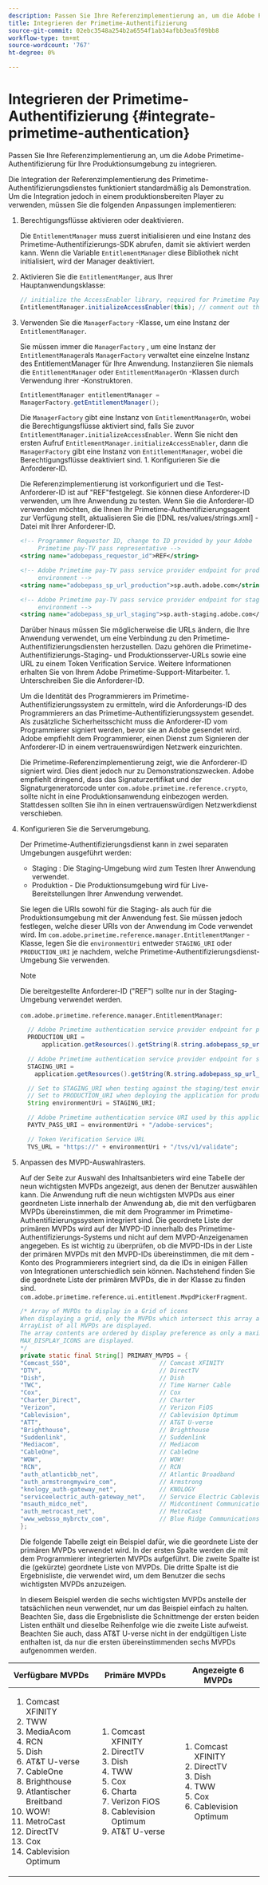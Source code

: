 ```yaml
---
description: Passen Sie Ihre Referenzimplementierung an, um die Adobe Primetime-Authentifizierung für Ihre Produktionsumgebung zu integrieren.
title: Integrieren der Primetime-Authentifizierung
source-git-commit: 02ebc3548a254b2a6554f1ab34afbb3ea5f09bb8
workflow-type: tm+mt
source-wordcount: '767'
ht-degree: 0%

---
```


# Integrieren der Primetime-Authentifizierung {#integrate-primetime-authentication}

Passen Sie Ihre Referenzimplementierung an, um die Adobe Primetime-Authentifizierung für Ihre Produktionsumgebung zu integrieren.

Die Integration der Referenzimplementierung des Primetime-Authentifizierungsdienstes funktioniert standardmäßig als Demonstration. Um die Integration jedoch in einem produktionsbereiten Player zu verwenden, müssen Sie die folgenden Anpassungen implementieren:

1. Berechtigungsflüsse aktivieren oder deaktivieren.

   Die `EntitlementManager` muss zuerst initialisieren und eine Instanz des Primetime-Authentifizierungs-SDK abrufen, damit sie aktiviert werden kann. Wenn die Variable `EntitlementManager` diese Bibliothek nicht initialisiert, wird der Manager deaktiviert.
1. Aktivieren Sie die `EntitlementManger`, aus Ihrer Hauptanwendungsklasse:

   ```java
   // initialize the AccessEnabler library, required for Primetime PayTV Pass entitlement workflows 
   EntitlementManager.initializeAccessEnabler(this); // comment out this line to disable entitlement workflows
   ```

1. Verwenden Sie die `ManagerFactory` -Klasse, um eine Instanz der `EntitlementManager`.

   Sie müssen immer die `ManagerFactory` , um eine Instanz der `EntitlementManager`als `ManagerFactory` verwaltet eine einzelne Instanz des EntitlementManager für Ihre Anwendung. Instanziieren Sie niemals die `EntitlementManager` oder `EntitlementManagerOn` -Klassen durch Verwendung ihrer -Konstruktoren.

   ```java
   EntitlementManager entitlementManager =  
   ManagerFactory.getEntitlementManager();
   ```

   Die `ManagerFactory` gibt eine Instanz von `EntitlementManagerOn`, wobei die Berechtigungsflüsse aktiviert sind, falls Sie zuvor `EntitlementManager.initializeAccessEnabler`. Wenn Sie nicht den ersten Aufruf `EntitlementManager.initializeAccessEnabler`, dann die `ManagerFactory` gibt eine Instanz von `EntitlementManager`, wobei die Berechtigungsflüsse deaktiviert sind. 1. Konfigurieren Sie die Anforderer-ID.

   Die Referenzimplementierung ist vorkonfiguriert und die Test-Anforderer-ID ist auf &quot;REF&quot;festgelegt. Sie können diese Anforderer-ID verwenden, um Ihre Anwendung zu testen. Wenn Sie die Anforderer-ID verwenden möchten, die Ihnen Ihr Primetime-Authentifizierungsagent zur Verfügung stellt, aktualisieren Sie die [!DNL res/values/strings.xml] -Datei mit Ihrer Anforderer-ID.

   ```xml
   <!-- Programmer Requestor ID, change to ID provided by your Adobe  
        Primetime pay-TV pass representative --> 
   <string name="adobepass_requestor_id">REF</string> 
   
   <!-- Adobe Primetime pay-TV pass service provider endpoint for production 
        environment --> 
   <string name="adobepass_sp_url_production">sp.auth.adobe.com</string> 
   
   <!-- Adobe Primetime pay-TV pass service provider endpoint for staging  
        environment --> 
   <string name="adobepass_sp_url_staging">sp.auth-staging.adobe.com</string>
   ```

   Darüber hinaus müssen Sie möglicherweise die URLs ändern, die Ihre Anwendung verwendet, um eine Verbindung zu den Primetime-Authentifizierungsdiensten herzustellen. Dazu gehören die Primetime-Authentifizierungs-Staging- und Produktionsserver-URLs sowie eine URL zu einem Token Verification Service. Weitere Informationen erhalten Sie von Ihrem Adobe Primetime-Support-Mitarbeiter. 1. Unterschreiben Sie die Anforderer-ID.

   Um die Identität des Programmierers im Primetime-Authentifizierungssystem zu ermitteln, wird die Anforderungs-ID des Programmierers an das Primetime-Authentifizierungssystem gesendet. Als zusätzliche Sicherheitsschicht muss die Anforderer-ID vom Programmierer signiert werden, bevor sie an Adobe gesendet wird. Adobe empfiehlt dem Programmierer, einen Dienst zum Signieren der Anforderer-ID in einem vertrauenswürdigen Netzwerk einzurichten.

   Die Primetime-Referenzimplementierung zeigt, wie die Anforderer-ID signiert wird. Dies dient jedoch nur zu Demonstrationszwecken. Adobe empfiehlt dringend, dass das Signaturzertifikat und der Signaturgeneratorcode unter `com.adobe.primetime.reference.crypto`, sollte nicht in eine Produktionsanwendung einbezogen werden. Stattdessen sollten Sie ihn in einen vertrauenswürdigen Netzwerkdienst verschieben.

1. Konfigurieren Sie die Serverumgebung.

   Der Primetime-Authentifizierungsdienst kann in zwei separaten Umgebungen ausgeführt werden:

   * Staging : Die Staging-Umgebung wird zum Testen Ihrer Anwendung verwendet.
   * Produktion - Die Produktionsumgebung wird für Live-Bereitstellungen Ihrer Anwendung verwendet.

   Sie legen die URIs sowohl für die Staging- als auch für die Produktionsumgebung mit der Anwendung fest. Sie müssen jedoch festlegen, welche dieser URIs von der Anwendung im Code verwendet wird. Im `com.adobe.primetime.reference.manager.EntitlementManger` -Klasse, legen Sie die `environmentUri` entweder `STAGING_URI` oder `PRODUCTION_URI` je nachdem, welche Primetime-Authentifizierungsdienst-Umgebung Sie verwenden.

   >[!NOTE]
   >
   >Die bereitgestellte Anforderer-ID (&quot;REF&quot;) sollte nur in der Staging-Umgebung verwendet werden.

   `com.adobe.primetime.reference.manager.EntitlementManager`:

   ```java
     // Adobe Primetime authentication service provider endpoint for production environment 
     PRODUCTION_URI = 
         application.getResources().getString(R.string.adobepass_sp_url_production); 
   
     // Adobe Primetime authentication service provider endpoint for staging environment 
     STAGING_URI = 
       application.getResources().getString(R.string.adobepass_sp_url_staging); 
   
     // Set to STAGING_URI when testing against the staging/test environment 
     // Set to PRODUCTION_URI when deploying the application for production use 
     String environmentUri = STAGING_URI; 
   
     // Adobe Primetime authentication service URI used by this application 
     PAYTV_PASS_URI = environmentUri + "/adobe-services"; 
   
     // Token Verification Service URL 
     TVS_URL = "https://" + environmentUri + "/tvs/v1/validate";
   ```

1. Anpassen des MVPD-Auswahlrasters.

   Auf der Seite zur Auswahl des Inhaltsanbieters wird eine Tabelle der neun wichtigsten MVPDs angezeigt, aus denen der Benutzer auswählen kann. Die Anwendung ruft die neun wichtigsten MVPDs aus einer geordneten Liste innerhalb der Anwendung ab, die mit den verfügbaren MVPDs übereinstimmen, die mit dem Programmer im Primetime-Authentifizierungssystem integriert sind. Die geordnete Liste der primären MVPDs wird auf der MVPD-ID innerhalb des Primetime-Authentifizierungs-Systems und nicht auf dem MVPD-Anzeigenamen angegeben. Es ist wichtig zu überprüfen, ob die MVPD-IDs in der Liste der primären MVPDs mit den MVPD-IDs übereinstimmen, die mit dem -Konto des Programmierers integriert sind, da die IDs in einigen Fällen von Integrationen unterschiedlich sein können. Nachstehend finden Sie die geordnete Liste der primären MVPDs, die in der Klasse zu finden sind. `com.adobe.primetime.reference.ui.entitlement.MvpdPickerFragment`.

   ```java
   /* Array of MVPDs to display in a Grid of icons 
   When displaying a grid, only the MVPDs which intersect this array and the 
   ArrayList of all MVPDs are displayed. 
   The array contents are ordered by display preference as only a maximum of 
   MAX_DISPLAY_ICONS are displayed. 
   */ 
   private static final String[] PRIMARY_MVPDS = { 
   "Comcast_SSO",                         // Comcast XFINITY 
   "DTV",                                 // DirectTV 
   "Dish",                                // Dish 
   "TWC",                                 // Time Warner Cable 
   "Cox",                                 // Cox 
   "Charter_Direct",                      // Charter 
   "Verizon",                             // Verizon FiOS 
   "Cablevision",                         // Cablevision Optimum 
   "ATT",                                 // AT&T U-verse 
   "Brighthouse",                         // Brighthouse 
   "Suddenlink",                          // Suddenlink 
   "Mediacom",                            // Mediacom 
   "CableOne",                            // CableOne 
   "WOW",                                 // WOW! 
   "RCN",                                 // RCN 
   "auth_atlanticbb_net",                 // Atlantic Broadband 
   "auth_armstrongmywire_com",            // Armstrong 
   "knology_auth-gateway_net",            // KNOLOGY 
   "serviceelectric_auth-gateway_net",    // Service Electric Cablevision 
   "msauth_midco_net",                    // Midcontinent Communications 
   "auth_metrocast_net",                  // MetroCast 
   "www_websso_mybrctv_com",              // Blue Ridge Communications 
   };
   ```

   Die folgende Tabelle zeigt ein Beispiel dafür, wie die geordnete Liste der primären MVPDs verwendet wird. In der ersten Spalte werden die mit dem Programmierer integrierten MVPDs aufgeführt. Die zweite Spalte ist die (gekürzte) geordnete Liste von MVPDs. Die dritte Spalte ist die Ergebnisliste, die verwendet wird, um dem Benutzer die sechs wichtigsten MVPDs anzuzeigen.

   In diesem Beispiel werden die sechs wichtigsten MVPDs anstelle der tatsächlichen neun verwendet, nur um das Beispiel einfach zu halten. Beachten Sie, dass die Ergebnisliste die Schnittmenge der ersten beiden Listen enthält und dieselbe Reihenfolge wie die zweite Liste aufweist. Beachten Sie auch, dass AT&amp;T U-verse nicht in der endgültigen Liste enthalten ist, da nur die ersten übereinstimmenden sechs MVPDs aufgenommen werden.

| Verfügbare MVPDs | Primäre MVPDs | Angezeigte 6 MVPDs |
|--- |--- |--- |
| <ol><li>Comcast XFINITY</li><li>TWW</li><li>MediaAcom</li><li>RCN</li><li>Dish</li><li>AT&amp;T U-verse</li><li>CableOne</li><li>Brighthouse</li><li>Atlantischer Breitband</li><li>WOW!</li><li>MetroCast</li><li>DirectTV </li><li>Cox</li><li>Cablevision Optimum</li></ol> | <ol><li>Comcast XFINITY</li><li>DirectTV</li><li>Dish</li><li> TWW</li><li>Cox</li><li>Charta</li><li>Verizon FiOS</li><li>Cablevision Optimum</li><li>AT&amp;T U-verse</li></ol> | <ol><li>Comcast XFINITY</li><li>DirectTV</li><li>Dish</li><li>TWW</li><li>Cox</li><li>Cablevision Optimum</li></ol> |
